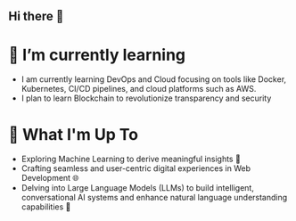 ## Hi there 👋

<!--
**angad-0369/angad-0369** is a ✨ _special_ ✨ repository because its `README.md` (this file) appears on your GitHub profile.

Here are some ideas to get you started:

- 🔭 I’m currently working on ...
- 🌱 I’m currently learning ...
- 👯 I’m looking to collaborate on ...
- 🤔 I’m looking for help with ...
- 💬 Ask me about ...
- 📫 How to reach me: ...
- 😄 Pronouns: ...
- ⚡ Fun fact: ...
-->

# 🌱 I’m currently learning 
* I am currently learning DevOps and Cloud focusing on tools like Docker, Kubernetes, CI/CD pipelines, and cloud platforms such as AWS.
* I plan to learn Blockchain to revolutionize transparency and security

# 🚀 What I'm Up To
* Exploring Machine Learning to derive meaningful insights 🤖
* Crafting seamless and user-centric digital experiences in Web Development 🌐
* Delving into Large Language Models (LLMs) to build intelligent, conversational AI systems and enhance natural language understanding capabilities 🧠
